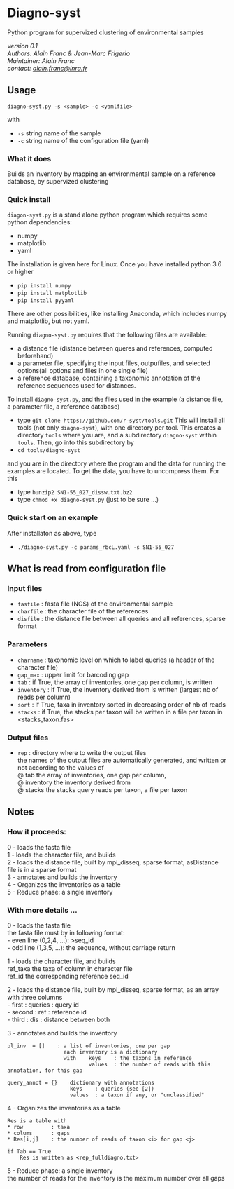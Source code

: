 # Diagno-syst

Python program for supervized clustering of environmental samples

*version 0.1*    
*Authors: Alain Franc & Jean-Marc Frigerio*    
*Maintainer: Alain Franc*    
*contact: alain.franc@inra.fr*    


## Usage   


``diagno-syst.py -s <sample> -c <yamlfile>`` 


with  

* ``-s``	string	name of the sample	  
* ``-c``	string	name of the configuration file (yaml)   


### What it does

Builds an inventory by mapping an environmental sample on a reference database, by supervized clustering   

### Quick install

``diagon-syst.py`` is a stand alone python program which requires some python dependencies:
* numpy
* matplotlib
* yaml   

The installation is given here for Linux. Once you have installed python 3.6 or higher
* ``pip install numpy``
* ``pip install matplotlib``
* ``pip install pyyaml``    


There are other possibilities, like installing Anaconda, which includes numpy and matplotlib, but not yaml.    


Running ``diagno-syst.py`` requires that the following files are available:
* a distance file (distance between queres and references, computed beforehand)
* a parameter file, specifying the input files, outpufiles, and selected options(all options and files in one single file)
* a reference database, containing a taxonomic annotation of the reference sequences used for distances.   


To install ``diagno-syst.py``, and the files used in the example (a distance file, a parameter file, a reference database)
* type ``git clone https://github.com/r-syst/tools.git``
This will install all tools (not only ``diagno-syst``), with one directory per tool. This creates a directory ``tools`` where you are, and a subdirectory ``diagno-syst`` within ``tools``. Then, go into this subdirectory by
* ``cd tools/diagno-syst``   

and you are in the directory where the program and the data for running the examples are located. To get the data, you have to uncompress them. For this
* type ``bunzip2 SN1-55_027_dissw.txt.bz2``
* type ``chmod +x diagno-syst.py`` (just to be sure ...) 



### Quick start on an example

After installaton as above, type
* ``./diagno-syst.py -c params_rbcL.yaml -s SN1-55_027``



## What is read from configuration file

### Input files

* ``fasfile``   : fasta file (NGS) of the environmental sample
* ``charfile``  : the character file of the references
* ``disfile``   : the distance file between all queries and all references, sparse format

### Parameters

* ``charname``  : taxonomic level on which to label queries (a header of the character file)
* ``gap_max``   : upper limit for barcoding gap
* ``tab``       : if True, the array of inventories, one gap per column, is written
* ``inventory`` : if True, the inventory derived from <Tab> is written (largest nb of reads per column)
* ``sort``      : if True, taxa in inventory sorted in decreasing order of nb of reads
* ``stacks``    : if True, the stacks per taxon will be written in a file per taxon in <stacks_taxon.fas>

### Output files

* ``rep``       : directory where to write the output files   
              the names of the output files are automatically generated, and written or not according to the values of   
                @ tab           the array of inventories, one gap per column,   
                @ inventory     the inventory derived from <Tab>    
                @ stacks        the stacks query reads per taxon, a file per taxon   

## Notes


### How it proceeds:

0 - loads the fasta file   
1 - loads the character file, and builds   
2 - loads the distance file, built by mpi_disseq, sparse format, asDistance file is in a sparse format    
3 - annotates and builds the inventory   
4 - Organizes the inventories as a table   
5 - Reduce phase: a single inventory   

### With more details ...    

0 - loads the fasta file   
    the fasta file must by in following format:   
        - even line (0,2,4, ...): >seq_id   
        - odd line  (1,3,5, ...): the sequence, without carriage return   

1 - loads the character file, and builds   
    ref_taxa    the taxa of column <charname> in character file   
    ref_id      the corresponding reference seq_id   

2 - loads the distance file, built by mpi_disseq, sparse format, as an array <Dis> with three columns   
    - first     : queries   : query id   
    - second    : ref       : reference id   
    - third     : dis       : distance between both   

3 - annotates and builds the inventory    
  
    pl_inv  = []    : a list of inventories, one per gap   
                      each inventory is a dictionary   
                      with    keys    : the taxons in reference   
                              values  : the number of reads with this annotation, for this gap   

    query_annot = {}    dictionary with annotations   
                        keys    : queries (see [2])   
                        values  : a taxon if any, or "unclassified"    

4 - Organizes the inventories as a table   

    Res is a table with   
    * row         : taxa    
    * colums      : gaps   
    * Res[i,j]    : the number of reads of taxon <i> for gap <j>   
    
    if Tab == True   
        Res is written as <rep_fulldiagno.txt>   

5 - Reduce phase: a single inventory   
    the number of reads for the inventory is the maximum number over all gaps   
